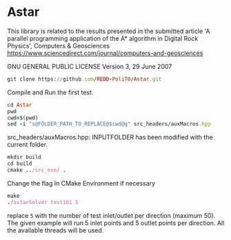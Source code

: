 # Astar

This library is related to the results presented in the submitted article 'A parallel programming application of the A* algorithm in Digital Rock Physics', Computers & Geosciences https://www.sciencedirect.com/journal/computers-and-geosciences

GNU GENERAL PUBLIC LICENSE Version 3, 29 June 2007

```rb
git clone https://github.com/REDD-PoliTO/Astar.git
```

Compile and Run the first test. 

```rb
cd Astar
pwd
cwd=$(pwd)
sed -i "s@FOLDER_PATH_TO_REPLACE@$cwd@g" src_headers/auxMacros.hpp
```
src_headers/auxMacros.hpp: INPUTFOLDER has been modified with the current folder.

```rb
mkdir build
cd build
cmake ../src_exe/ .
```
Change the flag In CMake Environment if necessary
```rb
make
./astarSolver test161 5
```

replace ``` 5 ``` with the number of test inlet/outlet per direction (maximum 50). The given example will run 5 inlet points and 5 outlet points per direction. All the available threads will be used.

